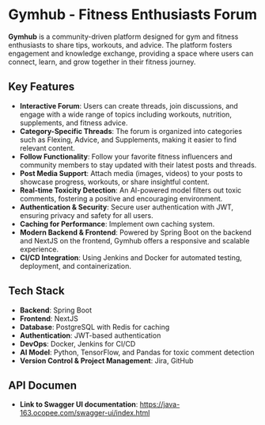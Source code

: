 # **Gymhub - Fitness Enthusiasts Forum**

**Gymhub** is a community-driven platform designed for gym and fitness enthusiasts to share tips, workouts, and advice. The platform fosters engagement and knowledge exchange, providing a space where users can connect, learn, and grow together in their fitness journey.

## **Key Features**
- **Interactive Forum**: Users can create threads, join discussions, and engage with a wide range of topics including workouts, nutrition, supplements, and fitness advice.
- **Category-Specific Threads**: The forum is organized into categories such as Flexing, Advice, and Supplements, making it easier to find relevant content.
- **Follow Functionality**: Follow your favorite fitness influencers and community members to stay updated with their latest posts and threads.
- **Post Media Support**: Attach media (images, videos) to your posts to showcase progress, workouts, or share insightful content.
- **Real-time Toxicity Detection**: An AI-powered model filters out toxic comments, fostering a positive and encouraging environment.
- **Authentication & Security**: Secure user authentication with JWT, ensuring privacy and safety for all users.
- **Caching for Performance**: Implement own caching system.
- **Modern Backend & Frontend**: Powered by Spring Boot on the backend and NextJS on the frontend, Gymhub offers a responsive and scalable experience.
- **CI/CD Integration**: Using Jenkins and Docker for automated testing, deployment, and containerization.

## **Tech Stack**
- **Backend**: Spring Boot
- **Frontend**: NextJS
- **Database**: PostgreSQL with Redis for caching
- **Authentication**: JWT-based authentication
- **DevOps**: Docker, Jenkins for CI/CD
- **AI Model**: Python, TensorFlow, and Pandas for toxic comment detection
- **Version Control & Project Management**: Jira, GitHub

## **API Documen**
- **Link to Swagger UI documentation**: https://java-163.ocopee.com/swagger-ui/index.html


